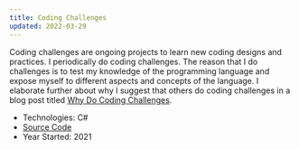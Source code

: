 ```yaml
---
title: Coding Challenges
updated: 2022-03-29
---
```


Coding challenges are ongoing projects to learn new coding designs and practices. 
I periodically do coding challenges. The reason that I do challenges is to test my knowledge of the
programming language and expose myself to different aspects and concepts of the language.
I elaborate further about why I suggest that others do coding challenges in a blog post titled
[Why Do Coding Challenges](/technology/2021.06.25-why-do-coding-challenges).

* Technologies: C#
* <a href="https://github.com/almostengr/coding-challenge" target="_blank">Source Code</a>
* Year Started: 2021
